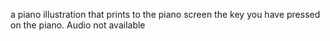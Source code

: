 a piano illustration that prints to the piano screen the key you have pressed on the piano.
Audio not available
